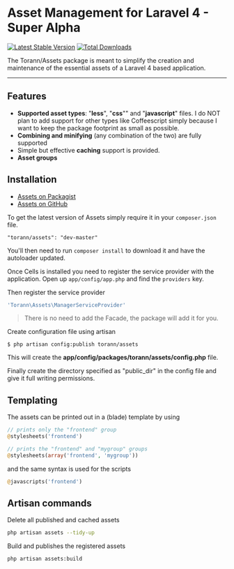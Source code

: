 # Asset Management for Laravel 4 - Super Alpha

[![Latest Stable Version](https://poser.pugx.org/torann/assets/v/stable.png)](https://packagist.org/packages/torann/assets) [![Total Downloads](https://poser.pugx.org/torann/assets/downloads.png)](https://packagist.org/packages/torann/assets)

The Torann/Assets package is meant to simplify the creation and maintenance of the essential assets of a Laravel 4 based application.

----------

## Features

* **Supported asset types**: "**less**", "**css**"" and "**javascript**" files.
I do NOT plan to add support for other types like Coffeescript simply because I want to keep the package footprint as small as possible.
* **Combining and minifying** (any combination of the two) are fully supported
* Simple but effective **caching** support is provided.
* **Asset groups**

## Installation

- [Assets on Packagist](https://packagist.org/packages/torann/assets)
- [Assets on GitHub](https://github.com/torann/laravel-4-assets)

To get the latest version of Assets simply require it in your `composer.json` file.

~~~
"torann/assets": "dev-master"
~~~

You'll then need to run `composer install` to download it and have the autoloader updated.

Once Cells is installed you need to register the service provider with the application. Open up `app/config/app.php` and find the `providers` key.

Then register the service provider
```php
'Torann\Assets\ManagerServiceProvider'
```

> There is no need to add the Facade, the package will add it for you.

Create configuration file using artisan

~~~
$ php artisan config:publish torann/assets
~~~

This will create the **app/config/packages/torann/assets/config.php** file.

Finally create the directory specified as "public_dir" in the config file and give it full writing permissions.

## Templating
The assets can be printed out in a (blade) template by using

~~~php
// prints only the "frontend" group
@stylesheets('frontend')

// prints the "frontend" and "mygroup" groups
@stylesheets(array('frontend', 'mygroup'))
~~~

and the same syntax is used for the scripts

~~~php
@javascripts('frontend')
~~~

## Artisan commands

Delete all published and cached assets

~~~bash
php artisan assets --tidy-up
~~~

Build and publishes the registered assets

~~~bash
php artisan assets:build
~~~

